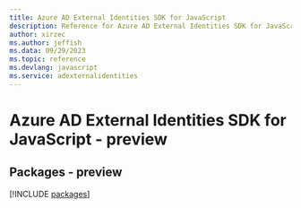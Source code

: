 ```yaml
---
title: Azure AD External Identities SDK for JavaScript
description: Reference for Azure AD External Identities SDK for JavaScript
author: xirzec
ms.author: jeffish
ms.data: 09/29/2023
ms.topic: reference
ms.devlang: javascript
ms.service: adexternalidentities
---
```

# Azure AD External Identities SDK for JavaScript - preview
## Packages - preview
[!INCLUDE [packages](ad-external-identities-index.md)]